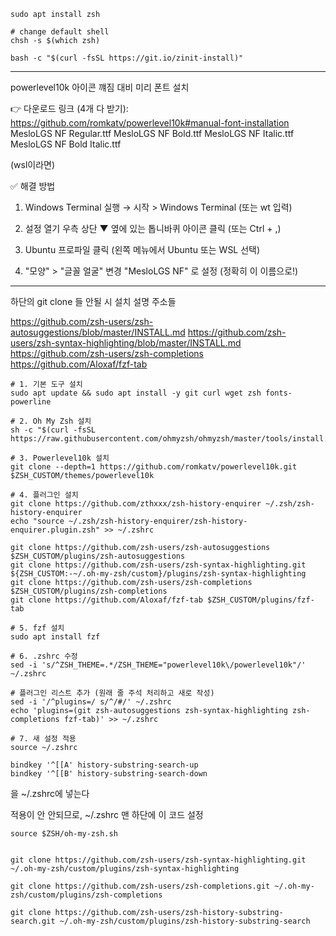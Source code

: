 ```shell
sudo apt install zsh
```

```shell
# change default shell
chsh -s $(which zsh)
```

```shell
bash -c "$(curl -fsSL https://git.io/zinit-install)"
```

---
powerlevel10k 아이콘 꺠짐 대비 미리 폰트 설치

👉 다운로드 링크 (4개 다 받기):
https://github.com/romkatv/powerlevel10k#manual-font-installation
MesloLGS NF Regular.ttf
MesloLGS NF Bold.ttf
MesloLGS NF Italic.ttf
MesloLGS NF Bold Italic.ttf


(wsl이라면)

✅ 해결 방법
1. Windows Terminal 실행
→ 시작 > Windows Terminal (또는 wt 입력)

2. 설정 열기
우측 상단 ▼ 옆에 있는 톱니바퀴 아이콘 클릭 (또는 Ctrl + ,)

3. Ubuntu 프로파일 클릭
(왼쪽 메뉴에서 Ubuntu 또는 WSL 선택)

4. "모양" > "글꼴 얼굴" 변경
"MesloLGS NF" 로 설정 (정확히 이 이름으로!)
---


하단의 git clone 들 안될 시 설치 설명 주소들

https://github.com/zsh-users/zsh-autosuggestions/blob/master/INSTALL.md
https://github.com/zsh-users/zsh-syntax-highlighting/blob/master/INSTALL.md
https://github.com/zsh-users/zsh-completions
https://github.com/Aloxaf/fzf-tab

```shell
# 1. 기본 도구 설치
sudo apt update && sudo apt install -y git curl wget zsh fonts-powerline

# 2. Oh My Zsh 설치
sh -c "$(curl -fsSL https://raw.githubusercontent.com/ohmyzsh/ohmyzsh/master/tools/install.sh)"

# 3. Powerlevel10k 설치
git clone --depth=1 https://github.com/romkatv/powerlevel10k.git $ZSH_CUSTOM/themes/powerlevel10k

# 4. 플러그인 설치
git clone https://github.com/zthxxx/zsh-history-enquirer ~/.zsh/zsh-history-enquirer
echo "source ~/.zsh/zsh-history-enquirer/zsh-history-enquirer.plugin.zsh" >> ~/.zshrc

git clone https://github.com/zsh-users/zsh-autosuggestions $ZSH_CUSTOM/plugins/zsh-autosuggestions
git clone https://github.com/zsh-users/zsh-syntax-highlighting.git ${ZSH_CUSTOM:-~/.oh-my-zsh/custom}/plugins/zsh-syntax-highlighting
git clone https://github.com/zsh-users/zsh-completions $ZSH_CUSTOM/plugins/zsh-completions
git clone https://github.com/Aloxaf/fzf-tab $ZSH_CUSTOM/plugins/fzf-tab

# 5. fzf 설치
sudo apt install fzf

# 6. .zshrc 수정
sed -i 's/^ZSH_THEME=.*/ZSH_THEME="powerlevel10k\/powerlevel10k"/' ~/.zshrc

# 플러그인 리스트 추가 (원래 줄 주석 처리하고 새로 작성)
sed -i '/^plugins=/ s/^/#/' ~/.zshrc
echo 'plugins=(git zsh-autosuggestions zsh-syntax-highlighting zsh-completions fzf-tab)' >> ~/.zshrc

# 7. 새 설정 적용
source ~/.zshrc
```

```
bindkey '^[[A' history-substring-search-up
bindkey '^[[B' history-substring-search-down
```
을 ~/.zshrc에 넣는다 

적용이 안 안되므로, ~/.zshrc 맨 하단에 이 코드 설정
```
source $ZSH/oh-my-zsh.sh
```

```shell

```

```shell
git clone https://github.com/zsh-users/zsh-syntax-highlighting.git ~/.oh-my-zsh/custom/plugins/zsh-syntax-highlighting
```

```shell
git clone https://github.com/zsh-users/zsh-completions.git ~/.oh-my-zsh/custom/plugins/zsh-completions
```

```shell
git clone https://github.com/zsh-users/zsh-history-substring-search.git ~/.oh-my-zsh/custom/plugins/zsh-history-substring-search
```
